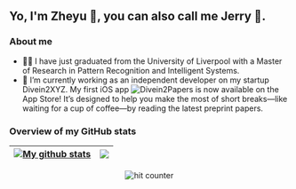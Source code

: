## Yo, I'm Zheyu 👋, you can also call me Jerry 🤗.

<!--
**zyao197/zyao197** is a ✨ _special_ ✨ repository because its `README.md` (this file) appears on your GitHub profile.

Here are some ideas to get you started:

- 🔭 I’m currently working on ...
- 🌱 I’m currently learning ...
- 👯 I’m looking to collaborate on ...
- 🤔 I’m looking for help with ...
- 💬 Ask me about ...
- 📫 How to reach me: ...
- 😄 Pronouns: ...
- ⚡ Fun fact: ...
-->
### About me
- 👨‍🎓 I have just graduated from the University of Liverpool with a Master of Research in Pattern Recognition and Intelligent Systems.
-  🔭 I’m currently working as an independent developer on my startup Divein2XYZ. My first iOS app ![Divein2Papers](https://apps.apple.com/us/app/divein2papers/id6742980068) is now available on the App Store! It’s designed to help you make the most of short breaks—like waiting for a cup of coffee—by reading the latest preprint papers.

### Overview of my GitHub stats
| <a href="https://github.com/zyao197"><img align="center" src="https://github-readme-stats.vercel.app/api?username=zyao197&show_icons=true&include_all_commits=true&rank_icon=github&theme=shadow_green&hide_border=true" alt="My github stats"/></a> | <a href="https://github.com/zyao197/github-readme-stats"><img align="center" src="https://github-readme-stats.vercel.app/api/top-langs/?username=zyao197&layout=compact&theme=shadow_green&hide_border=true" /></a> |
| ------------- | ------------- |


<div align="center">
  <img src="https://profile-counter.glitch.me/zyao197/count.svg" alt="hit counter" style="vertical-align: middle;">
</div>

